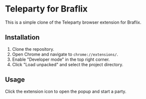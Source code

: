 # Teleparty for Braflix

This is a simple clone of the Teleparty browser extension for Braflix.

## Installation

1. Clone the repository.
2. Open Chrome and navigate to `chrome://extensions/`.
3. Enable "Developer mode" in the top right corner.
4. Click "Load unpacked" and select the project directory.

## Usage

Click the extension icon to open the popup and start a party.
